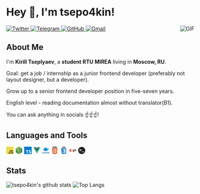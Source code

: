 # Hey 👋, I'm tsepo4kin!

<img align="right" alt="GIF" src="https://sun9-16.userapi.com/impg/-XWMQaG17PAvsmLt-WZwVrzuT3lI8NE2T6djjA/iujSYTw6koA.jpg?size=500x270&quality=96&sign=f63b4c990af9f1fa0e52cbb64b455f44"/>

<a href="https://twitter.com/tsepo4kin" target="_blank">
  <img src="https://img.shields.io/badge/-Twitter-1ca0f1?style=flat-square&labelColor=1ca0f1&logo=twitter&logoColor=white" alt="Twitter">
</a>
<a href="https://t.me/tsepo4kin" target="_blank">
  <img src="https://img.shields.io/badge/-Telegram-0088cc?style=flat-square&logo=telegram" alt="Telegram">
</a>
<a href="https://github.com/tsepo4kin/" target="_blank">
  <img src="https://img.shields.io/badge/-GitHub-181717?style=flat-square&logo=github" alt="GitHub">
</a>
<a href="mailto:kupuk132@gmail.com" target="_blank">
  <img src="https://img.shields.io/badge/-Gmail-c14438?style=flat-square&logo=Gmail&logoColor=white" alt="Gmail">
</a>



## About Me

I'm **Kirill Tseplyaev**, a **student RTU MIREA** living in **Moscow, RU**.

Goal: get a job / internship as a junior frontend developer (preferably not layout designer, but a developer). 

Grow up to a senior frontend developer position in five-seven years.

English level - reading documentation almost without translator(B1).

You can ask anything in socials ☝️☝️☝️!

## Languages and Tools

<code><img height="20" src="https://raw.githubusercontent.com/github/explore/80688e429a7d4ef2fca1e82350fe8e3517d3494d/topics/javascript/javascript.png"></code>
<code><img height="20" src="https://raw.githubusercontent.com/github/explore/80688e429a7d4ef2fca1e82350fe8e3517d3494d/topics/nodejs/nodejs.png"></code>
<code><img height="20" src="https://raw.githubusercontent.com/github/explore/80688e429a7d4ef2fca1e82350fe8e3517d3494d/topics/typescript/typescript.png"></code>
<code><img height="20" src="https://raw.githubusercontent.com/github/explore/80688e429a7d4ef2fca1e82350fe8e3517d3494d/topics/vue/vue.png"></code>
<code><img height="20" src="https://raw.githubusercontent.com/github/explore/80688e429a7d4ef2fca1e82350fe8e3517d3494d/topics/docker/docker.png"></code>
<code><img height="20" src="https://raw.githubusercontent.com/github/explore/80688e429a7d4ef2fca1e82350fe8e3517d3494d/topics/html/html.png"></code>
<code><img height="20" src="https://raw.githubusercontent.com/github/explore/80688e429a7d4ef2fca1e82350fe8e3517d3494d/topics/css/css.png"></code>
<code><img height="20" src="https://raw.githubusercontent.com/github/explore/80688e429a7d4ef2fca1e82350fe8e3517d3494d/topics/git/git.png"></code>
<code><img height="20" src="https://raw.githubusercontent.com/github/explore/80688e429a7d4ef2fca1e82350fe8e3517d3494d/topics/terminal/terminal.png"></code>


## Stats

![tsepo4kin's github stats](https://github-readme-stats.vercel.app/api?username=tsepo4kin&show_icons=true&hide_border=false&theme=tokyonight&count_private=true&hide_title=false)
![Top Langs](https://github-readme-stats.vercel.app/api/top-langs/?username=tsepo4kin&hide=html&theme=tokyonight&layout=compact)
